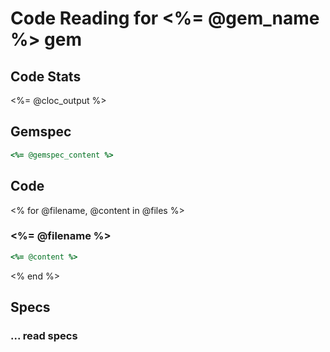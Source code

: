 # Code Reading for <%= @gem_name %> gem

## Code Stats

<%= @cloc_output %>

## Gemspec

```ruby
<%= @gemspec_content %>
```

## Code

<% for @filename, @content in @files %>
### <%= @filename %>

```ruby
<%= @content %>
```
<% end %>

## Specs

### ... read specs
